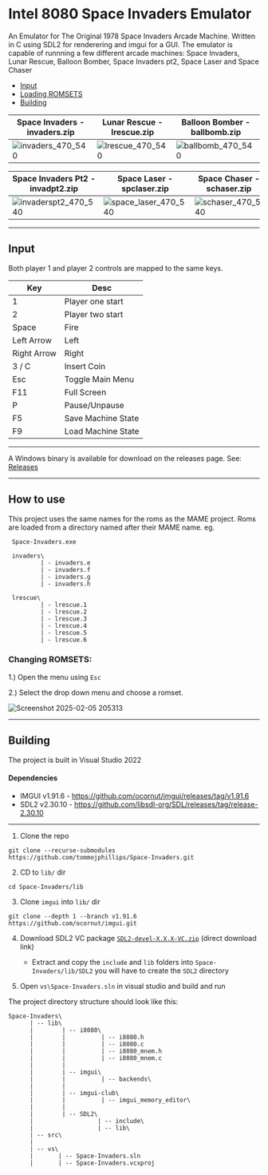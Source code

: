 # Intel 8080 Space Invaders Emulator

An Emulator for The Original 1978 Space Invaders Arcade Machine.
Written in C using SDL2 for renderering and imgui for a GUI.
The emulator is capable of runnning a few different arcade machines: Space Invaders, Lunar Rescue, Balloon Bomber, Space Invaders pt2, Space Laser and Space Chaser

 - [Input](#input)
 - [Loading ROMSETS](#changing-romsets)
 - [Building](#building)

| Space Invaders - invaders.zip | Lunar Rescue - lrescue.zip | Balloon Bomber - ballbomb.zip |
| -                             | -                          |-                              | 
| ![invaders_470_540](https://github.com/user-attachments/assets/0b21da02-f76c-43a2-a58e-7476226d5608) | ![lrescue_470_540](https://github.com/user-attachments/assets/a9e98263-4d80-446d-8889-d1d01a51271f) | ![ballbomb_470_540](https://github.com/user-attachments/assets/acb352f5-e611-4457-995e-e511894af90a) |

| Space Invaders Pt2 - invadpt2.zip | Space Laser - spclaser.zip | Space Chaser - schaser.zip | 
| -                                 | -                          |   -                        | 
| ![invaderspt2_470_540](https://github.com/user-attachments/assets/cd913aad-b211-4de7-aabd-1fa5563c54d8)  | ![space_laser_470_540](https://github.com/user-attachments/assets/ba478b46-e1a0-4613-9188-1ce54bd4154e) | ![schaser_470_540](https://github.com/user-attachments/assets/df1bf496-edf3-4854-b0e3-066a70f81d7c) | 
---

## Input

Both player 1 and player 2 controls are mapped to the same keys.

| Key         | Desc                       |
| ---         | ----------------------     |
| 1           | Player one start           |
| 2           | Player two start           |
| Space       | Fire                       |
| Left Arrow  | Left                       |
| Right Arrow | Right                      |
| 3 / C       | Insert Coin                |
| Esc         | Toggle Main Menu           |
| F11         | Full Screen                |
| P           | Pause/Unpause              |
| F5          | Save Machine State         |
| F9          | Load Machine State         |

---

A Windows binary is available for download on the releases page. See: [Releases](https://github.com/tommojphillips/Space-Invaders/releases)

---

## How to use
 This project uses the same names for the roms as the MAME project. Roms are loaded from a directory named after their MAME name. eg.

```
 Space-Invaders.exe

 invaders\
         | - invaders.e
         | - invaders.f
         | - invaders.g
         | - invaders.h

 lrescue\
         | - lrescue.1
         | - lrescue.2
         | - lrescue.3
         | - lrescue.4
         | - lrescue.5
         | - lrescue.6
```

### Changing ROMSETS:

 1.) Open the menu using `Esc`
 
 2.) Select the drop down menu and choose a romset.

![Screenshot 2025-02-05 205313](https://github.com/user-attachments/assets/72a5defc-9057-4d44-a6c2-195882728b04)

---

## Building

The project is built in Visual Studio 2022

#### Dependencies 
 - IMGUI v1.91.6 - https://github.com/ocornut/imgui/releases/tag/v1.91.6
 - SDL2 v2.30.10 - https://github.com/libsdl-org/SDL/releases/tag/release-2.30.10

---

  1. Clone the repo  
  
  ```
  git clone --recurse-submodules https://github.com/tommojphillips/Space-Invaders.git
  ```
  
  2. CD to `lib/` dir
  
  ```
  cd Space-Invaders/lib
  ```
    
  3. Clone `imgui` into `lib/` dir
  
  ``` 
  git clone --depth 1 --branch v1.91.6 https://github.com/ocornut/imgui.git
  ```
  
 4. Download SDL2 VC package [`SDL2-devel-X.X.X-VC.zip`](https://github.com/libsdl-org/SDL/releases/download/release-2.30.10/SDL2-devel-2.30.10-VC.zip) (direct download link)
     - Extract and copy the `include` and `lib` folders into `Space-Invaders/lib/SDL2` you will have to create the `SDL2` directory

 5. Open `vs\Space-Invaders.sln` in visual studio and build and run

The project directory structure should look like this:

```
Space-Invaders\
      | -- lib\
      |        | -- i8080\
      |        |          | -- i8080.h
      |        |          | -- i8080.c
      |        |          | -- i8080_mnem.h
      |        |          | -- i8080_mnem.c
      |        |
      |        | -- imgui\
      |        |          | -- backends\
      |        |
      |        | -- imgui-club\
      |        |          | -- imgui_memory_editor\
      |        |
      |        | -- SDL2\
      |                  | -- include\
      |                  | -- lib\        
      | -- src\
      |
      | -- vs\
      |       | -- Space-Invaders.sln
      |       | -- Space-Invaders.vcxproj
```
